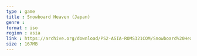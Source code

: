 ```yaml
---
type : game
title : Snowboard Heaven (Japan)
genre : 
format : iso
region : asia
link : https://archive.org/download/PS2-ASIA-ROMS321COM/Snowboard%20Heaven%20%28Japan%29.7z
size : 167MB
---
```

